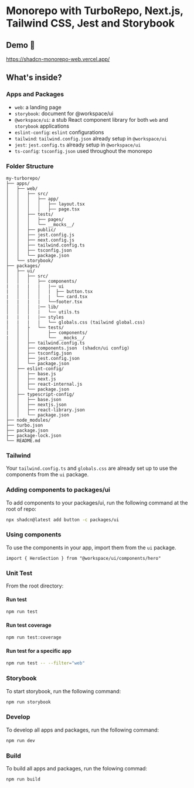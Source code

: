 # Monorepo with TurboRepo, Next.js, Tailwind CSS, Jest and Storybook

## Demo 👀

https://shadcn-monorepo-web.vercel.app/

## What's inside?

### Apps and Packages
- `web`: a landing page 
- `storybook`: document for @workspace/ui
- `@workspace/ui`: a stub React component library for both `web` and `storybook` applications
- `eslint-config`: `eslint` configurations
- `tailwind`: `tailwind.config.json` already setup in `@workspace/ui`
- `jest`: `jest.config.ts` already setup in `@workspace/ui`
- `ts-config`: `tsconfig.json` used throughout the monorepo

### Folder Structure

```
my-turborepo/
├── apps/
│   ├── web/
│   │   ├── src/
│   │   │   ├── app/
│   │   │   │   ├── layout.tsx
│   │   │   │   ├── page.tsx
│   │   ├── tests/
│   │   │   ├── pages/
│   │   │   └── __mocks__/
│   │   ├── public/
│   │   ├── jest.config.js
│   │   ├── next.config.js
│   │   ├── tailwind.config.ts
│   │   ├── tsconfig.json
│   │   └── package.json
│   └── storybook/  
├── packages/
│   ├── ui/
│   │   ├── src/
│   │   │   ├── components/  
|   |   |   |   |── ui
|   │   │   │   |  ├── button.tsx
|   │   │   │   |  └── card.tsx
|   |   |   |   └──footer.tsx
│   │   │   |── lib/
│   │   │   |   └── utils.ts
|   |   |   |── styles
|   |   |   |   └── globals.css (tailwind global.css)
│   │   ├   └── tests/
|   │   │       ├── components/
|   │   │       └── __mocks__/
│   │   ├── tailwind.config.ts
│   │   ├── components.json  (shadcn/ui config)
│   │   ├── tsconfig.json
│   │   ├── jest.config.json
│   │   └── package.json
│   ├── eslint-config/
│   │   ├── base.js
│   │   ├── next.js
│   │   ├── react-internal.js
│   │   └── package.json
│   ├── typescript-config/
│   │   ├── base.json
│   │   ├── nextjs.json
│   │   ├── react-library.json
│   │   └── package.json
├── node_modules/
├── turbo.json
├── package.json
├── package-lock.json
└── README.md
```

### Tailwind

Your `tailwind.config.ts` and `globals.css` are already set up to use the components from the `ui` package.

### Adding components to packages/ui

To add components to your packages/ui, run the following command at the root of repo:

```bash
npx shadcn@latest add button -c packages/ui
```

### Using components

To use the components in your app, import them from the `ui` package.

```tsx
import { HeroSection } from "@workspace/ui/components/hero"
```

### Unit Test 
From the root directory: 

#### Run test

```bash
npm run test
```

#### Run test coverage

```bash
npm run test:coverage
```

#### Run test for a specific app

```bash
npm run test -- --filter="web"
```

### Storybook
To start storybook, run the following command:

```bash
npm run storybook
```

### Develop 
To develop all apps and packages, run the following command:

```bash
npm run dev
```

### Build
To build all apps and packages, run the folowing commad: 

```bash
npm run build
```